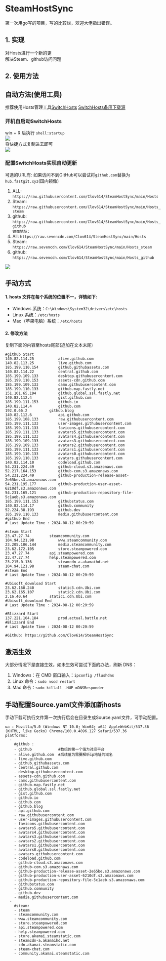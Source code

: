 # SteamHostSync
第一次用go写的项目，写的比较烂，欢迎大佬指出错误。

## 1. 实现
对Hosts进行一个新的更  
解决Steam、github访问问题

## 2. 使用方法
## 自动方法(使用工具)
推荐使用Hosts管理工具[SwitchHosts](https://github.com/oldj/SwitchHosts) 
[SwitchHosts备用下载源](https://nas.iaimi.info/s/nT5pb8jMQp32QwB)
### 开机自启动SwitchHosts
win + R 后执行 `shell:startup`    
![](/img/1.png)  
将快捷方式复制进去即可  
![](/img/2.png)  
### 配置SwitchHosts实现自动更新  
可选的URL有:
如果访问不到GitHub可以尝试将`github.com`替换为`hub.fastgit.xyz`(国内镜像)
1. ALL: `https://raw.githubusercontent.com/Clov614/SteamHostSync/main/Hosts`  
2. Steam: `https://raw.githubusercontent.com/Clov614/SteamHostSync/main/Hosts_steam`  
3. github: `https://raw.githubusercontent.com/Clov614/SteamHostSync/main/Hosts_github`    
`镜像地址:`
4. All: `https://raw.sevencdn.com/Clov614/SteamHostSync/main/Hosts`  
5. Steam: `https://raw.sevencdn.com/Clov614/SteamHostSync/main/Hosts_steam`  
6. github: `https://raw.sevencdn.com/Clov614/SteamHostSync/main/Hosts_github`  

![](/img/3.png)

## 手动方式
#### 1. hosts 文件在每个系统的位置不一，详情如下:
- Windows 系统：`C:\Windows\System32\drivers\etc\hosts`
- Linux 系统：`/etc/hosts`
- Mac（苹果电脑）系统：`/etc/hosts`

#### 2. 修改方法
复制下面的内容至hosts尾部(追加在文本末尾)

```
#github Start
140.82.114.25			alive.github.com
140.82.113.25			live.github.com
185.199.110.154			github.githubassets.com
140.82.114.22			central.github.com
185.199.109.133			desktop.githubusercontent.com
185.199.110.153			assets-cdn.github.com
185.199.109.133			camo.githubusercontent.com
185.199.110.133			github.map.fastly.net
151.101.65.194			github.global.ssl.fastly.net
140.82.112.4			gist.github.com
185.199.111.153			github.io
140.82.114.4			github.com
192.0.66.2			github.blog
140.82.112.6			api.github.com
185.199.108.133			raw.githubusercontent.com
185.199.111.133			user-images.githubusercontent.com
185.199.111.133			favicons.githubusercontent.com
185.199.111.133			avatars5.githubusercontent.com
185.199.111.133			avatars4.githubusercontent.com
185.199.109.133			avatars3.githubusercontent.com
185.199.109.133			avatars2.githubusercontent.com
185.199.111.133			avatars1.githubusercontent.com
185.199.110.133			avatars0.githubusercontent.com
185.199.110.133			avatars.githubusercontent.com
140.82.114.10			codeload.github.com
54.231.224.49			github-cloud.s3.amazonaws.com
52.217.164.153			github-com.s3.amazonaws.com
54.231.224.49			github-production-release-asset-2e65be.s3.amazonaws.com
54.231.195.177			github-production-user-asset-6210df.s3.amazonaws.com
54.231.165.121			github-production-repository-file-5c1aeb.s3.amazonaws.com
185.199.111.153			githubstatus.com
140.82.114.17			github.community
52.224.38.193			github.dev
185.199.110.133			media.githubusercontent.com
#github End
# Last Update Time : 2024-08-12 00:20:59 

#steam Start
23.47.27.74			steamcommunity.com
104.94.121.98			www.steamcommunity.com
23.205.106.144			media.steamcommunity.com
23.62.172.105			store.steampowered.com
23.47.27.74			api.steampowered.com
23.47.27.74			help.steampowered.com
23.215.0.136			steamcdn-a.akamaihd.net
104.94.121.98			steam-chat.com
#steam End
# Last Update Time : 2024-08-12 00:20:59 

#Ubisoft_download Start
23.62.160.240			static3.cdn.Ubi.com
23.62.165.107			static2.cdn.Ubi.com
2.16.40.64			static1.cdn.Ubi.com
#Ubisoft_download End
# Last Update Time : 2024-08-12 00:20:59 

#Blizzard Start
137.221.104.184			prod.actual.battle.net
#Blizzard End
# Last Update Time : 2024-08-12 00:20:59 

#Github: https://github.com/Clov614/SteamHostSync

```

## 激活生效
大部分情况下是直接生效，如未生效可尝试下面的办法，刷新 DNS：
1. Windows：在 CMD 窗口输入：`ipconfig /flushdns`
2. Linux 命令：`sudo nscd restart`
3. Mac 命令：`sudo killall -HUP mDNSResponder`  

## 手动配置Source.yaml文件添加新hosts  
手动下载可执行文件第一次执行后会在目录生成Source.yaml文件，可手动配置。  

```
ua : Mozilla/5.0 (Windows NT 10.0; Win64; x64) AppleWebKit/537.36 (KHTML, like Gecko) Chrome/100.0.4896.127 Safari/537.36
platforms:
  -
    #github :
    - github            #数组的第一个值为对应平台
    - alive.github.com  #后续值为需要解析ip地址的域名
    - live.github.com
    - github.githubassets.com
    - central.github.com
    - desktop.githubusercontent.com
    - assets-cdn.github.com
    - camo.githubusercontent.com
    - github.map.fastly.net
    - github.global.ssl.fastly.net
    - gist.github.com
    - github.io
    - github.com
    - github.blog
    - api.github.com
    - raw.githubusercontent.com
    - user-images.githubusercontent.com
    - favicons.githubusercontent.com
    - avatars5.githubusercontent.com
    - avatars4.githubusercontent.com
    - avatars3.githubusercontent.com
    - avatars2.githubusercontent.com
    - avatars1.githubusercontent.com
    - avatars0.githubusercontent.com
    - avatars.githubusercontent.com
    - codeload.github.com
    - github-cloud.s3.amazonaws.com
    - github-com.s3.amazonaws.com
    - github-production-release-asset-2e65be.s3.amazonaws.com
    - github-production-user-asset-6210df.s3.amazonaws.com
    - github-production-repository-file-5c1aeb.s3.amazonaws.com
    - githubstatus.com
    - github.community
    - github.dev
    - media.githubusercontent.com
  -
    #steam:
    - steam
    - steamcommunity.com
    - www.steamcommunity.com
    - store.steampowered.com
    - api.steampowered.com
    - help.steampowered.com
    - store.akamai.steamstatic.com
    - steamcdn-a.akamaihd.net
    - cdn.akamai.steamstatic.com
    - steam-chat.com
    - community.akamai.steamstatic.com
```
